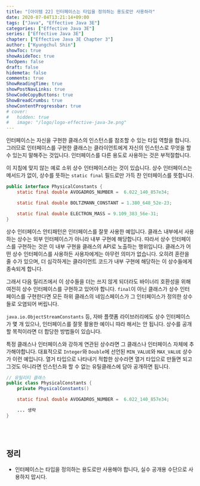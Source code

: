 ```yaml
---
title: "[아이템 22] 인터페이스는 타입을 정의하는 용도로만 사용하라"
date: 2020-07-04T13:21:14+09:00
tags: ["Java", "Effective Java 3E"]
categories: ["Effective Java 3E"]
series: ["Effective Java 3E"]
chapter: ["Effective Java 3E Chapter 3"]
author: ["Kyungchul Shin"]
showToc: true
showAsideToc: true
TocOpen: false
draft: false
hidemeta: false
comments: true
ShowReadingTime: true
showPostNavLinks: true
ShowCodeCopyButtons: true
ShowBreadCrumbs: true
showContentProgressbar: true
# cover:
#   hidden: true
#   image: "/logo/logo-effective-java-3e.png"
---
```

인터페이스는 자신을 구현한 클래스의 인스턴스를 참조할 수 있는 타입 역할을 합니다. 그러므로 인터페이스를 구현한 클래스는 클라이언트에게 자신의 인스턴스로 무엇을 할 수 있는지 말해주는 것입니다. 인터페이스를 다른 용도로 사용하는 것은 부적절합니다.

이 지침에 맞지 않는 예로 소위 상수 인터페이스라는 것이 있습니다. 상수 인터페이스는 메서드가 없이, 상수를 뜻하는 `static final` 필드로만 가득 찬 인터페이스를 뜻합니다.
<br>

``` java
public interface PhysicalConstants {
    static final double AVOGADROS_NUMBER =  6.022_140_857e34;

    static final double BOLTZMANN_CONSTANT = 1.380_648_52e-23;

    static final double ELECTRON_MASS = 9.109_383_56e-31;
}
```

상수 인터페이스 안티패턴은 인터페이스를 잘못 사용한 예입니다. 클래스 내부에서 사용하는 상수는 외부 인터페이스가 아니라 내부 구현에 해당합니다. 따라서 상수 인터페이스를 구현하는 것은 이 내부 구현을 클래스의 API로 노출하는 행위입니다. 클래스가 어떤 상수 인터페이스를 사용하든 사용자에게는 아무런 의미가 없습니다. 오히려 혼란을 줄 수가 있으며, 더 심각하게는 클라이언트 코드가 내부 구현에 해당하는 이 상수들에게 종속되게 합니다.

그래서 다음 릴리즈에서 이 상수들을 더는 쓰지 않게 되더라도 바이너리 호환성을 위해 여전히 상수 인터페이스를 구현하고 있어야 합니다. `final`이 아닌 클래스가 상수 인터페이스를 구현한다면 모든 하위 클래스의 네임스페이스가 그 인터페이스가 정의한 상수들로 오염되어 버립니다.

`java.io.ObjectStreamConstants` 등, 자바 플랫폼 라이브러리에도 상수 인터페이스가 몇 개 있으나, 인터페이스를 잘못 활용한 예이니 따라 해서는 안 됩니다. 상수를 공개할 목적이라면 더 합당한 방법들이 있습니다.
   
특정 클래스나 인터페이스와 강하게 연관된 상수라면 그 클래스나 인터페이스 자체에 추가해야합니다. 대표적으로 `Integer`와 `Double`에 선언된 `MIN_VALUE`와 `MAX_VALUE` 상수가 이런 예입니다. 열거 타입으로 나타내기 적합한 상수라면 열거 타입으로 만들면 되고 그것도 아니라면 인스턴스화 할 수 없는 유틸클래스에 담아 공개하면 됩니다.

``` java
// 유틸리티 클래스
public class PhysicalConstants {
    private PhysicalConstants()

    static final double AVOGADROS_NUMBER =  6.022_140_857e34;

    ... 생략
}
```
<br>
<br>

## <i class="user-fa-av-new-releases" aria-hidden="true"></i> 정리
- 인터페이스는 타입을 정의하는 용도로만 사용해야 합니다, 실수 공개용 수단으로 사용하지 맙시다.